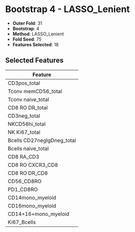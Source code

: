 # Bootstrap 4 - LASSO_Lenient

- **Outer Fold**: 31
- **Bootstrap**: 4
- **Method**: LASSO_Lenient
- **Fold Seed**: 75
- **Features Selected**: 18

## Selected Features

| Feature |
|---------|
| CD3pos_total |
| Tconv memCD56_total |
| Tconv naive_total |
| CD8 RO DR_total |
| CD3neg_total |
| NKCD56hi_total |
| NK Ki67_total |
| Bcells CD27negIgDneg_total |
| Bcells naive_total |
| CD8 RA_CD3 |
| CD8 RO CXCR3_CD8 |
| CD8 RO DR_CD8 |
| CD56_CD8RO |
| PD1_CD8RO |
| CD14mono_myeloid |
| CD16mono_myeloid |
| CD14+16+mono_myeloid |
| Ki67_Bcells |
